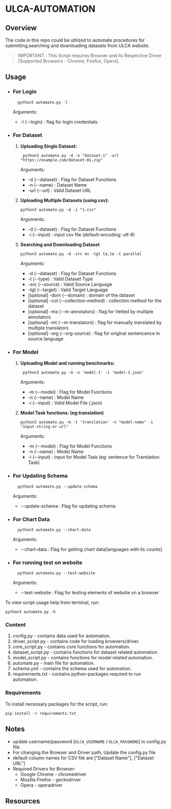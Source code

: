 # ULCA-AUTOMATION

## Overview 

The code in this repo could be utilized to automate procedures for submitting,searching and downloading datasets from ULCA website.

>IMPORTANT : This Script requires Browser and its Respective Driver [Supported Browsers - Chrome, Firefox, Opera].

## Usage

* ### For Login

        python3 automate.py -l

    Arguments:

    * -l    (--login) : flag for login credentials.

* ### For Dataset

    1. **Uploading Single Dataset:**

            python3 automate.py -d -n "dataset-1" -url "https://example.com/dataset-01.zip"

        Arguments:

        * -d (--dataset) : Flag for Dataset Functions
        * -n (--name) : Dataset Name
        * -url (--url)  : Valid Dataset URL

     2. **Uploading Multiple Datasets (using csv):**

            python3 automate.py -d -i "1.csv"

        Arguments:

        * -d (--dataset) : Flag for Dataset Functions
        * -i (--input) : input csv file (default-encoding: utf-8)

     3. **Searching and Downloading Dataset**

            python3 automate.py -d -src en -tgt ta,te -t parallel

        Arguments:

        * -d (--dataset) : Flag for Dataset Functions
        * -t (--type) : Valid Dataset Type
        * -src (--source) : Valid Source Language
        * -tgt (--target) : Valid Target Language
        * [optional] -dom (--domain) : domain of the dataset
        * [optional] -col (--collection-method) : collection method for the dataset
        * [optional] -ma (--m-annotators) : flag for Vetted by multiple annotators
        * [optional] -mt (--m-translators) : flag for manually translated by multiple translators
        * [optional] -org (--org-source) : flag for original sentencence in source language

* ### For Model

    1. **Uploading Model and running benchmarks:**

            python3 automate.py -m -n 'model-1' -i 'model-1.json'

        Arguments:

        * -m (--model) : Flag for Model Functions
        * -n (--name) : Model Name
        * -i (--input)  : Valid Model File (.json)

     2. **Model Task functions: (eg:translation)**

            python3 automate.py -m -t 'translation' -n "model-name" -i "input-string-or-url"

        Arguments:

        * -m (--model) : Flag for Model Functions
        * -n (--name) : Model Name
        * -i (--input)  : Input for Model Task (eg: sentence for Translation Task)

* ### For Updating Schema

        python3 automate.py --update-schema

    Arguments:

    * --update-schema : Flag for updating schema 

* ### For Chart Data

        python3 automate.py --chart-data

    Arguments:

    * --chart-data : Flag for getting chart data[languages with its counts] 

* ### For running test on website

        python3 automate.py --test-website

    Arguments:

    * --test-website : Flag for testing elements of website on a browser 

To view script usage help from terminal, run:

    python3 automate.py -h

### Content

1. config.py - contains data used for automation.
2. driver_script.py - contains code for loading browsers/driver.
3. core_script.py - contains core functions for automation.
4. dataset_script.py - contains functions for dataset related automation.
5. model_script.py - contains functions for model related automation.
6. automate.py - main file for automation.
7. schema.yml - contains the schema used for automation.
8. requirements.txt - contains python-packages required to run automation. 

### Requirements

To install necessary packages for the script, run:

    pip install -r requirements.txt

## Notes

- update username/password [`ULCA_USERNAME` / `ULCA_PASSWORD`] in config.py file.
- For changing the Browser and Driver path, Update the config.py file
- default column names for CSV file are ["Dataset Name"], ["Dataset URL"]
- Required Drivers for Browser:
    - Google Chrome - chromedriver
    - Mozilla Firefox - geckodriver
    - Opera - operadriver

## Resources

